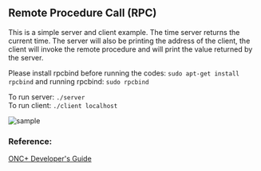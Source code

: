 ## Remote Procedure Call (RPC)

This is a simple server and client example. The time server returns the current time. The server will also be printing 
the address of the client, the client will invoke the remote procedure and will print the value returned by the server.

Please install rpcbind before running the codes: `sudo apt-get install rpcbind` and running rpcbind: `sudo rpcbind`  

To run server: `./server`   
To run client: `./client localhost`   

![sample](https://raw.githubusercontent.com/tangni31/Distributed-System/master/rpc/1.png)  

### Reference:
[ONC+ Developer's Guide](https://docs.oracle.com/cd/E23824_01/pdf/821-1671.pdf)
